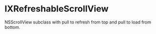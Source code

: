# IXRefreshableScrollView
NSScrollView subclass with pull to refresh from top and pull to load from bottom.
